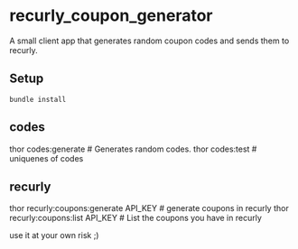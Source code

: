 recurly_coupon_generator
========================

A small client app that generates random coupon codes and sends them to recurly.

Setup
-----

    bundle install

codes
-----
thor codes:generate  # Generates random codes.
thor codes:test      # uniquenes of codes

recurly
-------

thor recurly:coupons:generate API_KEY  # generate coupons in recurly
thor recurly:coupons:list API_KEY      # List the coupons you have in recurly


use it at your own risk ;)
